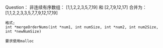 Question：
    非连续有序数组：
        [1,1,2,2,3,5,7,19] 和 [2,7,9,12,17]
    合并为：
        [1,1,2,2,3,3,5,7,7,9,12,17,19]

    格式;
    int *mergeOrderNums(int *num1, int numSize, int *num2, int num2Size, int *newNumSize)
    
    要求使用malloc